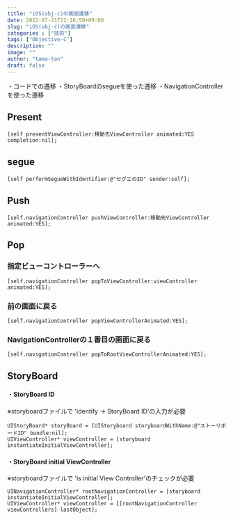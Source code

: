 ```yaml
---
title: "iOS(obj-c)の画面遷移"
date: 2022-07-21T22:16:58+09:00
slug: "iOS(obj-c)の画面遷移"
categories : ["技術"]
tags: ["Objective-C"]
description: ""
image: ""
author: "tama-tan"
draft: false
---
```


・コードでの遷移
・StoryBoardのsegueを使った遷移
・NavigationControllerを使った遷移

## Present
```
[self presentViewController:移動先ViewController animated:YES completion:nil];
```

## segue
```
[self performSegueWithIdentifier:@"セグエのID" sender:self];
```

## Push
```
[self.navigationController pushViewController:移動先ViewController animated:YES];
```
## Pop

### 指定ビューコントローラーへ
```
[self.navigationController popToViewController:viewController animated:YES];
```

### 前の画面に戻る
```
[self.navigationController popViewControllerAnimated:YES];
```

### NavigationControllerの１番目の画面に戻る
```
[self.navigationController popToRootViewControllerAnimated:YES];
```

## StoryBoard

#### ・StoryBoard ID
※storyboardファイルで 'identify → StoryBoard ID'の入力が必要

```
UIStoryBoard* storyBoard = [UIStoryboard storyboardWithName:@"ストーリボードID" bundle:nil];
UIViewController* viewController = [storyboard instantiateInitialViewController];
```

#### ・StoryBoard initial ViewController
※storyboardファイルで 'is initial View Controller'のチェックが必要

```
UINavigationController* rootNavigationController = [storyboard instantiateInitialViewController];
UIViewController* viewController = [[rootNavigationController viewControllers] lastObject];
```
